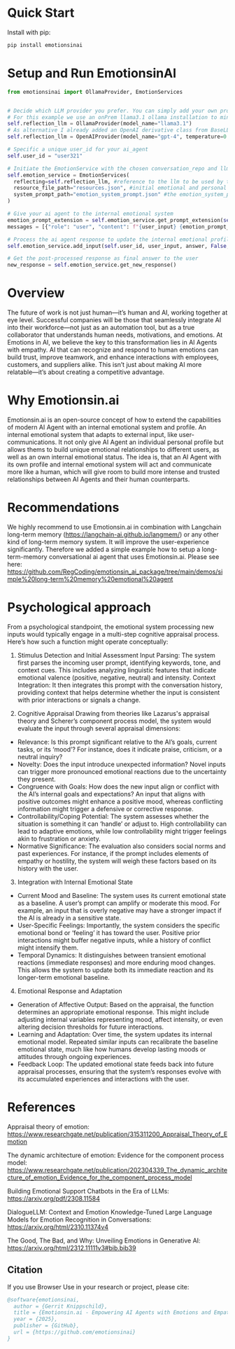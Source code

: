 # Quick Start

Install with pip:

```bash
pip install emotionsinai
```

# Setup and Run EmotionsinAI

```python
from emotionsinai import OllamaProvider, EmotionServices


# Decide which LLM provider you prefer. You can simply add your own provider here by using a derivative of BaseLLM.
# For this example we use an onPrem llama3.1 ollama installation to minimize inference costs of the emotional system.
self.reflection_llm = OllamaProvider(model_name="llama3.1")
# As alternative I already added an OpenAI derivative class from BaseLLM - see example here:
self.reflection_llm = OpenAIProvider(model_name="gpt-4", temperature=0.7, openai_key=OPENAI_API_KEY)

# Specific a unique user_id for your ai_agent
self.user_id = "user321"

# Initiate the EmotionService with the chosen conversation_repo and llm provider
self.emotion_service = EmotionServices(
  reflecting=self.reflection_llm, #reference to the llm to be used by the emotional system (see initialization above)
  resource_file_path="resources.json", #initial emotional and personal profile setup of your agent
  system_prompt_path="emotion_system_prompt.json" #the emotion_system_prompt how your prompts will be extended by the required profil information
)

# Give your ai agent to the internal emotional system
emotion_prompt_extension = self.emotion_service.get_prompt_extension(self.user_id)    #get the prompt extension that includes the profile
messages = [{"role": "user", "content": f"{user_input} {emotion_prompt_extension}"}]  #extend the ai agent prompt with these profile information before processing

# Process the ai agent response to update the internal emotional profile and to adapt the answer to the writing style of the user (OPTIONAL) and a more natural split of the answer (OPTIONAL)
self.emotion_service.add_input(self.user_id, user_input, answer, False, False)

# Get the post-processed response as final answer to the user
new_response = self.emotion_service.get_new_response()

```
# Overview

The future of work is not just human—it’s human and AI, working together at eye level.
Successful companies will be those that seamlessly integrate AI into their workforce—not just as an automation tool, but as a true collaborator that understands human needs, motivations, and emotions. At Emotions in AI, we believe the key to this transformation lies in AI Agents with empathy.
AI that can recognize and respond to human emotions can build trust, improve teamwork, and enhance interactions with employees, customers, and suppliers alike.
This isn’t just about making AI more relatable—it’s about creating a competitive advantage.

# Why Emotionsin.ai

Emotionsin.ai is an open-source concept of how to extend the capabilities of modern AI Agent with an internal emotional system and profile. An internal emotional system that adapts to external input, like user-communications.
It not only give AI Agent an individual personal profile but allows thems to build unique emotional relationships to different users, as well as an own internal emotional status.
The idea is, that an AI Agent with its own profile and internal emotional system will act and communicate more like a human, which will give room to build more intense and trusted relationships between AI Agents and their human counterparts.

# Recommendations

We highly recommend to use Emotionsin.ai in combination with Langchain long-term memory (https://langchain-ai.github.io/langmem/) or any other kind of long-term memory system. It will improve the user-experience significantly.
Therefore we added a simple example how to setup a long-term-memory conversational ai agent that uses Emotionsin.ai. Please see here: https://github.com/RegCoding/emotionsin_ai_package/tree/main/demos/simple%20long-term%20memory%20emotional%20agent

# Psychological approach

From a psychological standpoint, the emotional system processing new inputs would typically engage in a multi-step cognitive appraisal process. Here’s how such a function might operate conceptually:

1. Stimulus Detection and Initial Assessment
Input Parsing: The system first parses the incoming user prompt, identifying keywords, tone, and context cues. This includes analyzing linguistic features that indicate emotional valence (positive, negative, neutral) and intensity.
Context Integration: It then integrates this prompt with the conversation history, providing context that helps determine whether the input is consistent with prior interactions or signals a change.

2. Cognitive Appraisal
Drawing from theories like Lazarus's appraisal theory and Scherer’s component process model, the system would evaluate the input through several appraisal dimensions:
- Relevance: Is this prompt significant relative to the AI’s goals, current tasks, or its ‘mood’? For instance, does it indicate praise, criticism, or a neutral inquiry?
- Novelty: Does the input introduce unexpected information? Novel inputs can trigger more pronounced emotional reactions due to the uncertainty they present.
- Congruence with Goals: How does the new input align or conflict with the AI’s internal goals and expectations? An input that aligns with positive outcomes might enhance a positive mood, whereas conflicting information might trigger a defensive or corrective response.
- Controllability/Coping Potential: The system assesses whether the situation is something it can ‘handle’ or adjust to. High controllability can lead to adaptive emotions, while low controllability might trigger feelings akin to frustration or anxiety.
- Normative Significance: The evaluation also considers social norms and past experiences. For instance, if the prompt includes elements of empathy or hostility, the system will weigh these factors based on its history with the user.

3. Integration with Internal Emotional State
- Current Mood and Baseline: The system uses its current emotional state as a baseline. A user’s prompt can amplify or moderate this mood. For example, an input that is overly negative may have a stronger impact if the AI is already in a sensitive state.
- User-Specific Feelings: Importantly, the system considers the specific emotional bond or ‘feeling’ it has toward the user. Positive prior interactions might buffer negative inputs, while a history of conflict might intensify them.
- Temporal Dynamics: It distinguishes between transient emotional reactions (immediate responses) and more enduring mood changes. This allows the system to update both its immediate reaction and its longer-term emotional baseline.

4. Emotional Response and Adaptation
- Generation of Affective Output: Based on the appraisal, the function determines an appropriate emotional response. This might include adjusting internal variables representing mood, affect intensity, or even altering decision thresholds for future interactions.
- Learning and Adaptation: Over time, the system updates its internal emotional model. Repeated similar inputs can recalibrate the baseline emotional state, much like how humans develop lasting moods or attitudes through ongoing experiences.
- Feedback Loop: The updated emotional state feeds back into future appraisal processes, ensuring that the system’s responses evolve with its accumulated experiences and interactions with the user.

# References

Appraisal theory of emotion: https://www.researchgate.net/publication/315311200_Appraisal_Theory_of_Emotion

The dynamic architecture of emotion: Evidence for the component process model: https://www.researchgate.net/publication/202304339_The_dynamic_architecture_of_emotion_Evidence_for_the_component_process_model

Building Emotional Support Chatbots in the Era of LLMs: https://arxiv.org/pdf/2308.11584

DialogueLLM: Context and Emotion Knowledge-Tuned Large Language Models for Emotion Recognition in Conversations: https://arxiv.org/html/2310.11374v4

The Good, The Bad, and Why: Unveiling Emotions in Generative AI: https://arxiv.org/html/2312.11111v3#bib.bib39

## Citation

If you use Browser Use in your research or project, please cite:

```bibtex
@software{emotionsinai,
  author = {Gerrit Knippschild},
  title = {Emotionsin.ai - Empowering AI Agents with Emotions and Empathy},
  year = {2025},
  publisher = {GitHub},
  url = {https://github.com/emotionsinai}
}
```